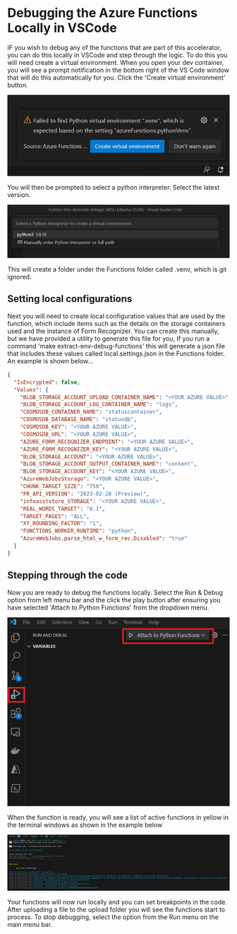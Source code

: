 # Debugging the Azure Functions Locally in VSCode
IF you wish to debug any of the functions that are part of this accelerator, you can do this locally in VSCode and step through the logic. To do this you will need create a virtual environment. When you open your dev container, you will see a prompt notification in the bottom right of the VS Code window that will do this automatically for you. Click the 'Create virtual environment' button.

![Process Flow](images/virtual_env.jpg)

You will then be prompted to select a python interpreter. Select the latest version.

![Process Flow](images/python_version.png)

This will create a folder under the Functions folder called .venv, which is git ignored.

## Setting local configurations
Next you will need to create local configuration values that are used by the function, which include items such as the details on the storage containers used and the instance of Form Recognizer. You can create this manually, but we have provided a utility to generate this file for you, If you run a command 'make extract-env-debug-functions' this will generate a json file that includes these values called local.settings.json in the Functions folder. An example is shown below…

```json
{
  "IsEncrypted": false,
  "Values": {
    "BLOB_STORAGE_ACCOUNT_UPLOAD_CONTAINER_NAME": "<YOUR AZURE VALUE>",
    "BLOB_STORAGE_ACCOUNT_LOG_CONTAINER_NAME": "logs",
    "COSMOSDB_CONTAINER_NAME": "statuscontainer",
    "COSMOSDB_DATABASE_NAME": "statusdb",
    "COSMOSDB_KEY": "<YOUR AZURE VALUE>",
    "COSMOSDB_URL": "<YOUR AZURE VALUE>",
    "AZURE_FORM_RECOGNIZER_ENDPOINT": "<YOUR AZURE VALUE>",
    "AZURE_FORM_RECOGNIZER_KEY": "<YOUR AZURE VALUE>",
    "BLOB_STORAGE_ACCOUNT": "<YOUR AZURE VALUE>",
    "BLOB_STORAGE_ACCOUNT_OUTPUT_CONTAINER_NAME": "content",
    "BLOB_STORAGE_ACCOUNT_KEY": "<YOUR AZURE VALUE>",
    "AzureWebJobsStorage": "<YOUR AZURE VALUE>",
    "CHUNK_TARGET_SIZE": "750",
    "FR_API_VERSION": "2023-02-28 (Preview)",
    "infoasststore_STORAGE": "<YOUR AZURE VALUE>",
    "REAL_WORDS_TARGET": "0.1",
    "TARGET_PAGES": "ALL",
    "XY_ROUNDING_FACTOR": "1",
    "FUNCTIONS_WORKER_RUNTIME": "python",
    "AzureWebJobs.parse_html_w_form_rec.Disabled": "true"
  }
}
```
## Stepping through the code
Now you are ready to debug the functions locally. Select the Run & Debug option from left menu bar and the click the play button after ensuring you have selected 'Attach to Python Functions' from the dropdown menu. 

![Attach to function](images/function_attach.png)

When the function is ready, you will see a list of active functions in yellow in the terminal windows as shown in the example below

![Attach to function](images/function_running.png)

Your functions will now run locally and you can set breakpoints in the code. After uploading a file to the upload folder you will see the functions start to process. To stop debugging, select the option from the Run menu on the main menu bar.